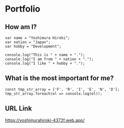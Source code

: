 # Portfolio
## How am I?

```
var name = "Yoshimura Hiroki";
var nation = "Japan";
var hobby = "Development";

console.log("This is " + name + ".");
console.log("I am from " + nation + ".");
console.log("I like " + hobby + ".");
```
## What is the most important for me?
```
const tmp_str_array = ['F', 'R', 'I', 'E', 'N', 'D'];
tmp_str_array.foreach(el => console.log(el));
```
## URL Link
https://yoshimurahiroki-4372f.web.app/
